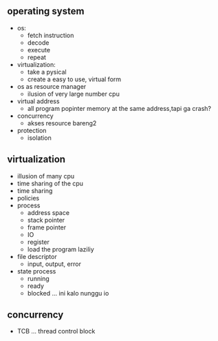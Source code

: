 ## operating system
- os:
    - fetch instruction
    - decode
    - execute
    - repeat
- virtualization:
    - take a pysical
    - create a easy to use, virtual form
- os as resource manager
    - ilusion of very large number cpu
- virtual address
    - all program popinter memory at the same address,tapi ga crash?
- concurrency
    - akses resource bareng2
- protection
    - isolation

## virtualization
- illusion of many cpu
- time sharing of the cpu
- time sharing
- policies
- process
    - address space
    - stack pointer
    - frame pointer
    - IO
    - register
    - load the program laziliy
- file descriptor
    - input, output, error
- state process
    - running
    - ready
    - blocked ... ini kalo nunggu io

## concurrency
- TCB ... thread control block
